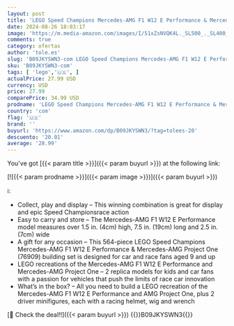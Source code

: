 ```yaml
---
layout: post
title: 'LEGO Speed Champions Mercedes-AMG F1 W12 E Performance & Mercedes-AMG Project One Toy Cars  Sports Car Model Building Kit  Collectible Race Car Toy  First Day of School Gift for Kids and Teens  76909'
date: 2024-08-26 18:03:17
image: 'https://m.media-amazon.com/images/I/51xZsNVQK4L._SL500_._SL400_.jpg'
comments: true
category: ofertas
author: 'tole.es'
slug: 'B09JKYSWN3-com LEGO Speed Champions Mercedes-AMG F1 W12 E Performance &...'
sku: 'B09JKYSWN3-com'
tags: [ 'lego','🇺🇸', ]
actualPrice: 27.99 USD
currency: USD
price: 27.99
comparePrice: 34.99 USD
prodname: 'LEGO Speed Champions Mercedes-AMG F1 W12 E Performance & Mercedes-AMG Project One Toy Cars  Sports Car Model Building Kit  Collectible Race Car Toy  First Day of School Gift for Kids and Teens  76909'
country: 'com'
flag: '🇺🇸'
brand: ''
buyurl: 'https://www.amazon.com/dp/B09JKYSWN3/?tag=tolees-20'
descuento: '20.01'
average: '28.99'
---
```


You've got [{{< param title >}}]({{< param buyurl >}}) at the following link:

[![{{< param prodname >}}]({{< param image >}})]({{< param buyurl >}})

ℹ️:

- Collect, play and display – This winning combination is great for display and epic Speed Championsrace action
- Easy to carry and store – The Mercedes-AMG F1 W12 E Performance model measures over 1.5 in. (4cm) high, 7.5 in. (19cm) long and 2.5 in. (7cm) wide
- A gift for any occasion – This 564-piece LEGO Speed Champions Mercedes-AMG F1 W12 E Performance & Mercedes-AMG Project One (76909) building set is designed for car and race fans aged 9 and up
- LEGO recreations of the Mercedes-AMG F1 W12 E Performance and Mercedes-AMG Project One – 2 replica models for kids and car fans with a passion for vehicles that push the limits of race car innovation
- What’s in the box? – All you need to build a LEGO recreation of the Mercedes-AMG F1 W12 E Performance and AMG Project One, plus 2 driver minifigures, each with a racing helmet, wig and wrench

[🛒 Check the deal!!]({{< param buyurl >}})
{{<world>}}B09JKYSWN3{{</world>}}
